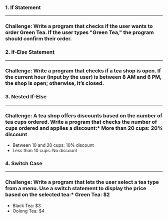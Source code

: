 ### 1. **If Statement**

---
### **Challenge:** Write a program that checks if the user wants to order Green Tea. If the user types "Green Tea," the program should confirm their order.

### 2. **If-Else Statement**

---
### **Challenge:** Write a program that checks if a tea shop is open. If the current hour (input by the user) is between 8 AM and 6 PM, the shop is open; otherwise, it’s closed.

### 3. **Nested If-Else**

---
### **Challenge:** A tea shop offers discounts based on the number of tea cups ordered. Write a program that checks the number of cups ordered and applies a discount:* More than 20 cups: 20% discount
* Between 10 and 20 cups: 10% discount
* Less than 10 cups: No discount


### 4. **Switch Case**

---
### **Challenge:** Write a program that lets the user select a tea type from a menu. Use a switch statement to display the price based on the selected tea:* Green Tea: $2
* Black Tea: $3
* Oolong Tea: $4
